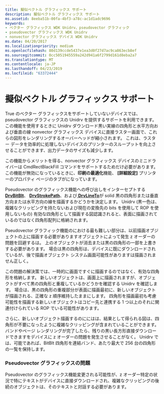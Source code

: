 ```yaml
---
title: 擬似ベクトル グラフィックス サポート
description: 擬似ベクトル グラフィックス サポート
ms.assetid: 8eeba51b-00fa-4bf3-a78c-ac1d1adc9696
keywords:
- ベクター グラフィックス WDK Unidrv、pseudovector グラフィック
- pseudovector グラフィックス WDK Unidrv
- nonvector グラフィックス デバイス WDK Unidrv
ms.date: 04/20/2017
ms.localizationpriority: medium
ms.openlocfilehash: 80d139ccde5437e1ea3d0f27d7ac9ca863ecb8ef
ms.sourcegitcommit: 0cc5051945559a242d941a6f2799d161d8eba2a7
ms.translationtype: MT
ms.contentlocale: ja-JP
ms.lasthandoff: 04/23/2019
ms.locfileid: "63372444"
---
```

# <a name="pseudo-vector-graphics-support"></a>擬似ベクトル グラフィックス サポート





True のベクター グラフィックスをサポートしていないデバイスでは、pseudovector グラフィックスの Unidrv を提供するサポートを利用できます。 この機能を使用するときに Unidrv ダウンロード黒い実線の四角形と水平方向および垂直の線 nonvector グラフィックス デバイスに直接ラスター画面で、これらの図形をレンダリングするオーバーヘッドが縮小されます。 これは、ラスター データを効率的に処理しないデバイスのプリンターのスループットを向上させることができます、出力データのサイズも減少します。

この機能からメリットを得る、nonvector グラフィックス デバイスのミニドライバーは CmdRectBlackFill コマンドをサポートするためだけ必要があります。 この機能が無効になっているときに、**印刷の最適化**機能、 **[詳細設定]** プリンターのプロパティ ページのタブがになっています。

Pseudovector のグラフィックス機能への呼び出しをインターセプトする[ **DrvBitBlt**](https://msdn.microsoft.com/library/windows/hardware/ff556180)、 [ **DrvStrokePath**](https://msdn.microsoft.com/library/windows/hardware/ff556316)、および[ **DrvLineTo**](https://msdn.microsoft.com/library/windows/hardware/ff556245)が solid 黒の四角形または垂直方向または水平方向の線を描画するかどうかを決定します。 Unidrv (黒一色は、複雑なクリッピングを持たないおよび現在の変換先の bits を使用して ROP を使用しないもの) 有効な四角形として描画する図認識されると、表面に描画されているのではなく四角形配列に格納されます。

Pseudovector グラフィック機能のにおける最も難しい部分は、以前描画オブジェクトの上に描画する必要がありますオブジェクトによって発生 z オーダーの問題を回避するは。 上のオブジェクトが消去または黒の四角形の一部を上書きする必要があります。 場合は黒の四角形は、デバイスに既にダウンロードされているが、後で描画オブジェクト システム画面可能性がありますは描画されません正しく。

この問題の解決策では、一時的に画面ですぐに描画するのではなく、有効な四角形を格納します。 新しいオブジェクトは、画面上に描画されますが、オブジェクトがすべて黒の四角形と重複しているかどうかを確認する Unidrv を確認します。 場合は、黒の四角形の重複部分が表面に描画最初に、新しいオブジェクトが描画される、正確な z 順序維持したままにします。 四角形を描画最初も考慮可能性を描画する新しいオブジェクトはコピー先と連携する 1 つ以上のそれに関連付けられている ROP でいる可能性があります。

さらに、新しいオブジェクト描画するのににはは、結果として得られる図は、四角形が不要になったように複雑なクリッピングが含まれていることができます。 バンドやページ レンダリングが完了したら、残りの黒い長方形直接ダウンロードできますをデバイスに z オーダーの問題を発生させることがなく。 Unidrv では、可能であれば、BitBlt 四角形を連結バンド、あたり最大で 256 台の四角形の一覧を保持します。

### <a name="pseudovector-graphics-issues"></a>Pseudovector グラフィックスの問題

Pseudovector のグラフィックス機能変更される可能性が、z オーダー特定の状況で特にテキストがデバイスに直接ダウンロードされ、複雑なクリッピングの後続のオブジェクトは、そのテキストと対話する必要があります。

 

 




